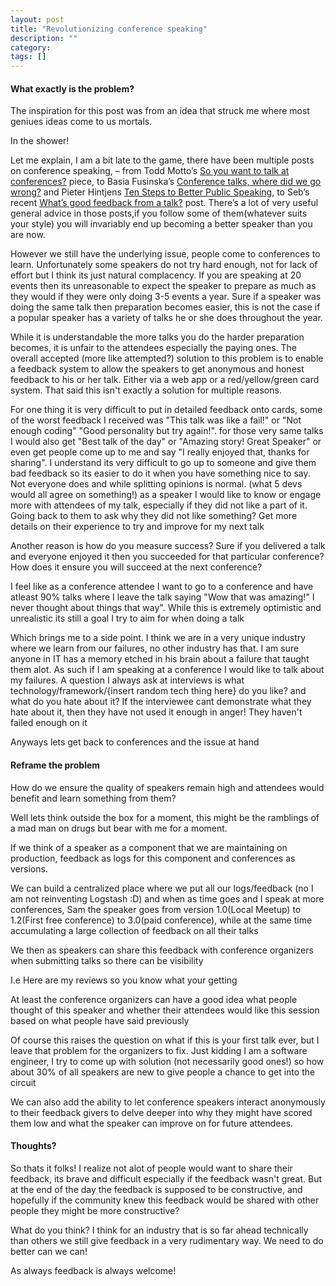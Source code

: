 ```yaml
---
layout: post
title: "Revolutionizing conference speaking"
description: ""
category:
tags: []
---
```

#### What exactly is the problem?

The inspiration for this post was from an idea that struck me where most geniues ideas come to us mortals.

In the shower!

Let me explain, I am a bit late to the game, there have been multiple posts on conference speaking,  – from Todd Motto’s [So you want to talk at conferences?](https://toddmotto.com/so-you-want-to-talk-at-conferences/) piece, to Basia Fusinska’s [Conference talks, where did we go wrong?](http://barbarafusinska.com/2015/10/20/conference-talkswhere-did-we-go-wrong/) and Pieter Hintjens [Ten Steps to Better Public Speaking](http://hintjens.com/blog:107), to Seb’s recent [What’s good feedback from a talk?](https://serialseb.com/blog/2016/01/15/good-talks/) post. There’s a lot of very useful general advice in those posts,if you follow some of them(whatever suits your style) you will invariably end up becoming a better speaker than you are now.

However we still have the underlying issue, people come to conferences to learn. Unfortunately some speakers do not try hard enough, not for lack of effort but I think its just natural complacency. If you are speaking at 20 events then its unreasonable to expect the speaker to prepare as much as they would if they were only doing 3-5 events a year. Sure if a speaker was doing the same talk then preparation becomes easier, this is not the case if a popular speaker has a variety of talks he or she does throughout the year.

While it is understandable the more talks you do the harder preparation becomes, it is unfair to the attendees especially the paying ones. The overall accepted (more like attempted?) solution to this problem is to enable a feedback system to allow the speakers to get anonymous and honest feedback to his or her talk. Either via a web app or a red/yellow/green card system. That said this isn't exactly a solution for multiple reasons.

For one thing it is very difficult to put in detailed feedback onto cards, some of the worst feedback I received was "This talk was like a fail!" or "Not enough coding" "Good personality but try again!". for those very same talks I would also get "Best talk of the day" or "Amazing story! Great Speaker" or even get people come up to me and say "I really enjoyed that, thanks for sharing". I understand its very difficult to go up to someone and give them bad feedback so its easier to do it when you have something nice to say. Not everyone does and while splitting opinions is normal. (what 5 devs would all agree on something!) as a speaker I would like to know or engage more with attendees of my talk, especially if they did not like a part of it. Going back to them to ask why they did not like something? Get more details on their experience to try and improve for my next talk

Another reason is how do you measure success? Sure if you delivered a talk and everyone enjoyed it then you succeeded for that particular conference? How does it ensure you will succeed at the next conference?

I feel like as a conference attendee I want to go to a conference and have atleast 90% talks where I leave the talk saying "Wow that was amazing!" I never thought about things that way". While this is extremely optimistic and unrealistic its still  a goal I try to aim for when doing a talk

Which brings me to a side point. I think we are in a very unique industry where we learn from our failures, no other industry has that. I am sure anyone in IT has a memory etched in his brain about a failure that taught them alot. As such if I am  speaking at a conference I would like to talk about my failures. A question I always ask at interviews is what technology/framework/{insert random tech thing here} do you like? and what do you hate about it? If the interviewee cant demonstrate what they hate about it, then they have not used it enough in anger! They haven't failed enough on it

Anyways lets get back to conferences and the issue at hand

#### Reframe the problem

How do we ensure the quality of speakers remain high and attendees would benefit and learn something from them?

Well lets think outside the box for a moment, this might be the ramblings of a mad man on drugs but bear with me for a moment.

If we think of a speaker as a component that we are maintaining on production, feedback as logs for this component and conferences as versions.

We can build a centralized place where we put all our logs/feedback (no I am not reinventing Logstash :D) and when as time goes and I speak at more conferences, Sam the speaker goes from version 1.0(Local Meetup) to 1.2(First free conference) to 3.0(paid conference), while at the same time accumulating a large collection of feedback on all their talks

We then as speakers can share this feedback with conference organizers when submitting talks so there can be visibility

I.e Here are my reviews so you know what your getting

At least the conference organizers can have a good idea what people thought of this speaker and whether their attendees would like this session based on what people have said previously

Of course this raises the question on what if this is your first talk ever, but I leave that problem for the organizers to fix. Just kidding I am a software engineer, I try to come up with solution (not necessarily good ones!) so how about 30% of all speakers are new to give people a chance to get into the circuit

We can also add the ability to let conference speakers interact anonymously to their feedback givers to delve deeper into why they might have scored them low and what the speaker can improve on for future attendees.

#### Thoughts?

So thats it folks! I realize not alot of people would want to share their feedback, its brave and difficult especially if the feedback wasn't great. But at the end of the day the feedback is supposed to be constructive, and hopefully if the community knew this feedback would be shared with other people they might be more constructive?

What do you think? I think for an industry that is so far ahead technically than others we still give feedback in a very rudimentary way. We need to do better can we can!

As always feedback is always welcome!  
